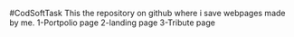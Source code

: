 #CodSoftTask
This the repository on github where i save webpages made by me.
1-Portpolio page
2-landing page
3-Tribute page
